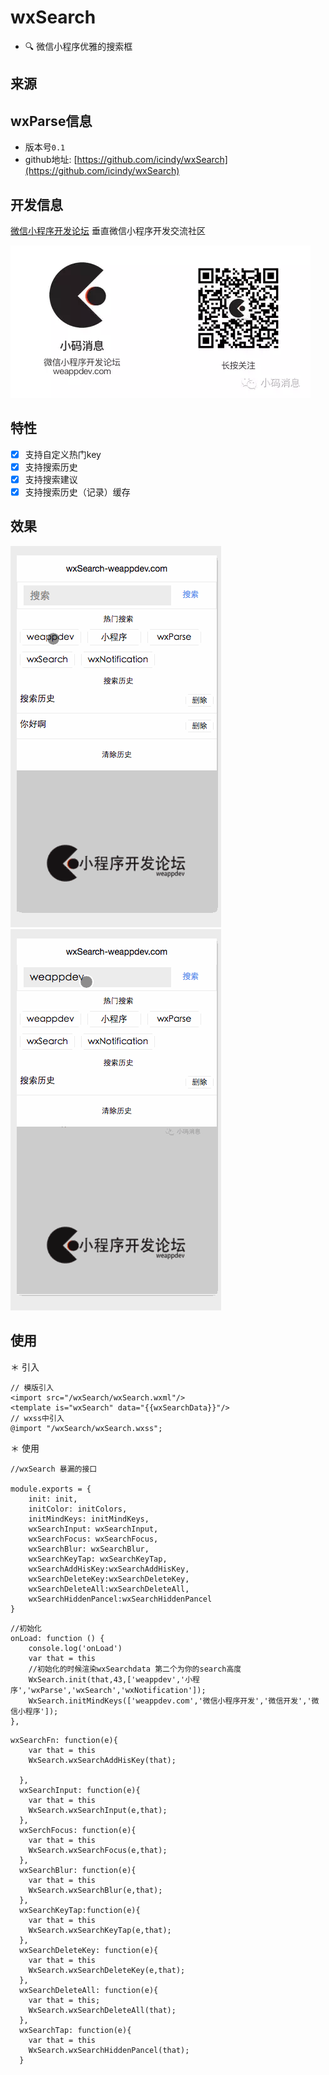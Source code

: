 # wxSearch
- 🔍 微信小程序优雅的搜索框

## 来源

## wxParse信息

* 版本号`0.1`
* github地址: [https://github.com/icindy/wxSearch](https://github.com/icindy/wxSearch)

##  开发信息

[微信小程序开发论坛](http://weappdev.com)
垂直微信小程序开发交流社区

![小码消息](images/qr.png)

## 特性


- [x] 支持自定义热门key
- [x] 支持搜索历史
- [x] 支持搜索建议
- [x] 支持搜索历史（记录）缓存

## 效果

![wxSearch效果gif1](screenshoot/wxSearch1.gif)
![wxSearch效果gif2](screenshoot/wxSearch2.gif)

## 使用

＊ 引入
```
// 模版引入
<import src="/wxSearch/wxSearch.wxml"/>
<template is="wxSearch" data="{{wxSearchData}}"/>
// wxss中引入
@import "/wxSearch/wxSearch.wxss";
```
＊ 使用

```
//wxSearch 暴漏的接口

module.exports = {
    init: init,
    initColor: initColors,
    initMindKeys: initMindKeys,
    wxSearchInput: wxSearchInput,
    wxSearchFocus: wxSearchFocus,
    wxSearchBlur: wxSearchBlur,
    wxSearchKeyTap: wxSearchKeyTap,
    wxSearchAddHisKey:wxSearchAddHisKey,
    wxSearchDeleteKey:wxSearchDeleteKey,
    wxSearchDeleteAll:wxSearchDeleteAll,
    wxSearchHiddenPancel:wxSearchHiddenPancel
}

```

```
//初始化
onLoad: function () {
    console.log('onLoad')
    var that = this
    //初始化的时候渲染wxSearchdata 第二个为你的search高度
    WxSearch.init(that,43,['weappdev','小程序','wxParse','wxSearch','wxNotification']);
    WxSearch.initMindKeys(['weappdev.com','微信小程序开发','微信开发','微信小程序']);
},

```

```
wxSearchFn: function(e){
    var that = this
    WxSearch.wxSearchAddHisKey(that);
    
  },
  wxSearchInput: function(e){
    var that = this
    WxSearch.wxSearchInput(e,that);
  },
  wxSerchFocus: function(e){
    var that = this
    WxSearch.wxSearchFocus(e,that);
  },
  wxSearchBlur: function(e){
    var that = this
    WxSearch.wxSearchBlur(e,that);
  },
  wxSearchKeyTap:function(e){
    var that = this
    WxSearch.wxSearchKeyTap(e,that);
  },
  wxSearchDeleteKey: function(e){
    var that = this
    WxSearch.wxSearchDeleteKey(e,that);
  },
  wxSearchDeleteAll: function(e){
    var that = this;
    WxSearch.wxSearchDeleteAll(that);
  },
  wxSearchTap: function(e){
    var that = this
    WxSearch.wxSearchHiddenPancel(that);
  }
```
